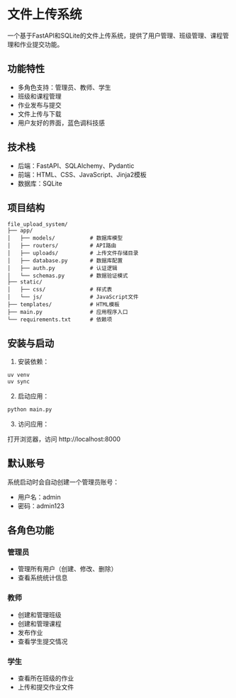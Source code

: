 # 文件上传系统

一个基于FastAPI和SQLite的文件上传系统，提供了用户管理、班级管理、课程管理和作业提交功能。

## 功能特性

- 多角色支持：管理员、教师、学生
- 班级和课程管理
- 作业发布与提交
- 文件上传与下载
- 用户友好的界面，蓝色调科技感

## 技术栈

- 后端：FastAPI、SQLAlchemy、Pydantic
- 前端：HTML、CSS、JavaScript、Jinja2模板
- 数据库：SQLite

## 项目结构

```
file_upload_system/
├── app/
│   ├── models/           # 数据库模型
│   ├── routers/          # API路由
│   ├── uploads/          # 上传文件存储目录
│   ├── database.py       # 数据库配置
│   ├── auth.py           # 认证逻辑
│   └── schemas.py        # 数据验证模式
├── static/
│   ├── css/              # 样式表
│   └── js/               # JavaScript文件
├── templates/            # HTML模板
├── main.py               # 应用程序入口
└── requirements.txt      # 依赖项
```

## 安装与启动

1. 安装依赖：

```bash
uv venv
uv sync
```

2. 启动应用：

```bash
python main.py
```

3. 访问应用：

打开浏览器，访问 http://localhost:8000

## 默认账号

系统启动时会自动创建一个管理员账号：

- 用户名：admin
- 密码：admin123

## 各角色功能

### 管理员

- 管理所有用户（创建、修改、删除）
- 查看系统统计信息

### 教师

- 创建和管理班级
- 创建和管理课程
- 发布作业
- 查看学生提交情况

### 学生

- 查看所在班级的作业
- 上传和提交作业文件
